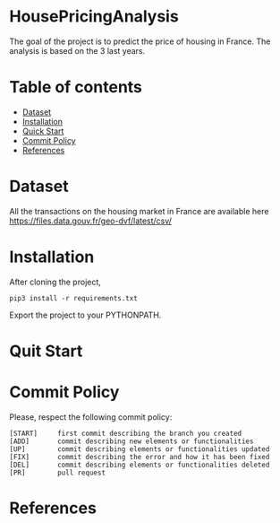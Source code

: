 # HousePricingAnalysis
The goal of the project is to predict the price of housing in France.
The analysis is based on the 3 last years.

# Table of contents

- [Dataset](#dataset)
- [Installation](#installation)
- [Quick Start](#quick-start)
- [Commit Policy](#commit-policy)
- [References](#references)

# Dataset

All the transactions on the housing market in France are available here https://files.data.gouv.fr/geo-dvf/latest/csv/

# Installation

After cloning the project,

```
pip3 install -r requirements.txt
```

Export the project to your PYTHONPATH.

# Quit Start
# Commit Policy

Please, respect the following commit policy:
```
[START]     first commit describing the branch you created
[ADD]       commit describing new elements or functionalities
[UP]        commit describing elements or functionalities updated
[FIX]       commit describing the error and how it has been fixed
[DEL]       commit describing elements or functionalities deleted
[PR]        pull request
```
# References